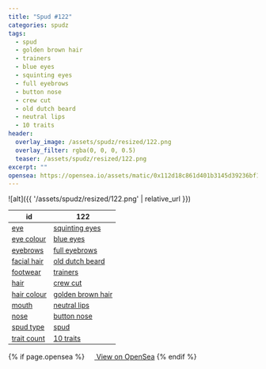 ```yaml
---
title: "Spud #122"
categories: spudz
tags:
  - spud
  - golden brown hair
  - trainers
  - blue eyes
  - squinting eyes
  - full eyebrows
  - button nose
  - crew cut
  - old dutch beard
  - neutral lips
  - 10 traits
header:
  overlay_image: /assets/spudz/resized/122.png
  overlay_filter: rgba(0, 0, 0, 0.5)
  teaser: /assets/spudz/resized/122.png
excerpt: ""
opensea: https://opensea.io/assets/matic/0x112d18c861d401b3145d39236bf149f01e18beed/122
---
```

![alt]({{ '/assets/spudz/resized/122.png' | relative_url }})

| id | 122 |
|-|-|
| <a href="/traits/eye/#trait-type">eye</a> | <a href="/traits/eye/squinting-eyes/1/#trait">squinting eyes</a> |
| <a href="/traits/eye-colour/#trait-type">eye colour</a> | <a href="/traits/eye-colour/blue-eyes/1/#trait">blue eyes</a> |
| <a href="/traits/eyebrows/#trait-type">eyebrows</a> | <a href="/traits/eyebrows/full-eyebrows/1/#trait">full eyebrows</a> |
| <a href="/traits/facial-hair/#trait-type">facial hair</a> | <a href="/traits/facial-hair/old-dutch-beard/1/#trait">old dutch beard</a> |
| <a href="/traits/footwear/#trait-type">footwear</a> | <a href="/traits/footwear/trainers/1/#trait">trainers</a> |
| <a href="/traits/hair/#trait-type">hair</a> | <a href="/traits/hair/crew-cut/1/#trait">crew cut</a> |
| <a href="/traits/hair-colour/#trait-type">hair colour</a> | <a href="/traits/hair-colour/golden-brown-hair/1/#trait">golden brown hair</a> |
| <a href="/traits/mouth/#trait-type">mouth</a> | <a href="/traits/mouth/neutral-lips/1/#trait">neutral lips</a> |
| <a href="/traits/nose/#trait-type">nose</a> | <a href="/traits/nose/button-nose/1/#trait">button nose</a> |
| <a href="/traits/spud-type/#trait-type">spud type</a> | <a href="/traits/spud-type/spud/1/#trait">spud</a> |
| <a href="/traits/trait-count/#trait-type">trait count</a> | <a href="/traits/trait-count/10-traits/1/#trait">10 traits</a> |

{% if page.opensea %}
<a href="{{page.opensea}}" class="btn btn--info" onclick="window.open(this.href, '_blank'); return false;"><img src="/assets/images/opensea.svg" width="16px"><span>  View on OpenSea</span></a>
{% endif %}
